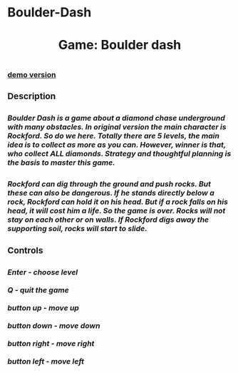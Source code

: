 # Boulder-Dash

<h1 align = "center" color = Blue> Game: Boulder dash <h1/>

<h3> <a href = "https://youtu.be/wdbhtFekeRA">demo version<a/> <h3/>

<h3>Description<h3>
<h5>Boulder Dash is a game about a diamond chase underground with many obstacles. In original version the main character is Rockford. So do we here. Totally there are 5 levels, the main idea is to collect as more as you can. However, winner is that, who collect ALL diamonds. Strategy and thoughtful planning is the basis to master this game.<h5/>

<h5>Rockford can dig through the ground and push rocks. But these can also be dangerous. If he stands directly below a rock, Rockford can hold it on his head. But if a rock falls on his head, it will cost him a life. So the game is over. Rocks will not stay on each other or on walls. If Rockford digs away the supporting soil, rocks will start to slide. <h5/>

  <h3>Controls<h3/>
   <h5>
   Enter - choose level
     <br><br/>
   Q - quit the game
      <br><br/>
   button up - move up
      <br><br/>
   button down - move down
      <br><br/>
   button right - move right
      <br><br/>
   button left - move left <h5/>
